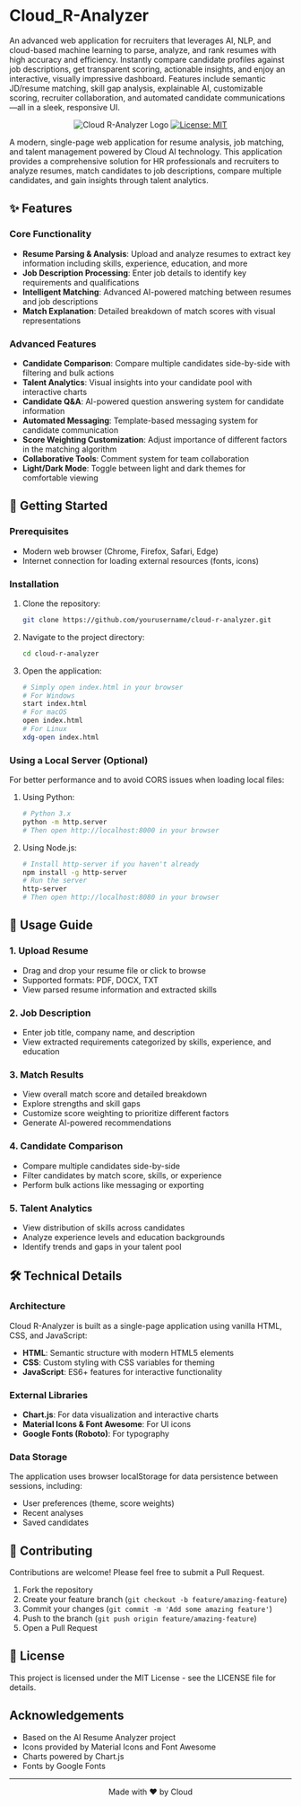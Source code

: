 # Cloud_R-Analyzer
An advanced web application for recruiters that leverages AI, NLP, and cloud-based machine learning to parse, analyze, and rank resumes with high accuracy and efficiency. Instantly compare candidate profiles against job descriptions, get transparent scoring, actionable insights, and enjoy an interactive, visually impressive dashboard. Features include semantic JD/resume matching, skill gap analysis, explainable AI, customizable scoring, recruiter collaboration, and automated candidate communications—all in a sleek, responsive UI.

<div align="center">

![Cloud R-Analyzer Logo](https://img.shields.io/badge/Cloud-R--Analyzer-2563eb?style=for-the-badge&logo=data:image/svg+xml;base64,PHN2ZyB4bWxucz0iaHR0cDovL3d3dy53My5vcmcvMjAwMC9zdmciIHZpZXdCb3g9IjAgMCAyNCAyNCI+PHBhdGggZmlsbD0id2hpdGUiIGQ9Ik0xMiAyQzYuNDggMiAyIDYuNDggMiAxMnM0LjQ4IDEwIDEwIDEwIDEwLTQuNDggMTAtMTBTMTcuNTIgMiAxMiAyem0wIDE4Yy00LjQxIDAtOC0zLjU5LTgtOHMzLjU5LTggOC04IDggMy41OSA4IDgtMy41OSA4LTggOHptMy44OC03LjE2TDExLjE2IDguMTJjLS4zMy0uMzMtLjg1LS4zMy0xLjE4IDBzLS4zMy44NSAwIDEuMThsNC4yNSA0LjI1YzMzLjMzLjMzLjg1LjMzIDEuMTggMHMuMzMtLjg1IDAtMS4xOHoiLz48L3N2Zz4=)
[![License: MIT](https://img.shields.io/badge/License-MIT-yellow.svg)](https://opensource.org/licenses/MIT)

</div>

A modern, single-page web application for resume analysis, job matching, and talent management powered by Cloud AI technology. This application provides a comprehensive solution for HR professionals and recruiters to analyze resumes, match candidates to job descriptions, compare multiple candidates, and gain insights through talent analytics.

## ✨ Features

### Core Functionality
- **Resume Parsing & Analysis**: Upload and analyze resumes to extract key information including skills, experience, education, and more
- **Job Description Processing**: Enter job details to identify key requirements and qualifications
- **Intelligent Matching**: Advanced AI-powered matching between resumes and job descriptions
- **Match Explanation**: Detailed breakdown of match scores with visual representations

### Advanced Features
- **Candidate Comparison**: Compare multiple candidates side-by-side with filtering and bulk actions
- **Talent Analytics**: Visual insights into your candidate pool with interactive charts
- **Candidate Q&A**: AI-powered question answering system for candidate information
- **Automated Messaging**: Template-based messaging system for candidate communication
- **Score Weighting Customization**: Adjust importance of different factors in the matching algorithm
- **Collaborative Tools**: Comment system for team collaboration
- **Light/Dark Mode**: Toggle between light and dark themes for comfortable viewing

## 🚀 Getting Started

### Prerequisites
- Modern web browser (Chrome, Firefox, Safari, Edge)
- Internet connection for loading external resources (fonts, icons)

### Installation

1. Clone the repository:
   ```bash
   git clone https://github.com/yourusername/cloud-r-analyzer.git
   ```

2. Navigate to the project directory:
   ```bash
   cd cloud-r-analyzer
   ```

3. Open the application:
   ```bash
   # Simply open index.html in your browser
   # For Windows
   start index.html
   # For macOS
   open index.html
   # For Linux
   xdg-open index.html
   ```

### Using a Local Server (Optional)

For better performance and to avoid CORS issues when loading local files:

1. Using Python:
   ```bash
   # Python 3.x
   python -m http.server
   # Then open http://localhost:8000 in your browser
   ```

2. Using Node.js:
   ```bash
   # Install http-server if you haven't already
   npm install -g http-server
   # Run the server
   http-server
   # Then open http://localhost:8080 in your browser
   ```

## 📖 Usage Guide

### 1. Upload Resume
- Drag and drop your resume file or click to browse
- Supported formats: PDF, DOCX, TXT
- View parsed resume information and extracted skills

### 2. Job Description
- Enter job title, company name, and description
- View extracted requirements categorized by skills, experience, and education

### 3. Match Results
- View overall match score and detailed breakdown
- Explore strengths and skill gaps
- Customize score weighting to prioritize different factors
- Generate AI-powered recommendations

### 4. Candidate Comparison
- Compare multiple candidates side-by-side
- Filter candidates by match score, skills, or experience
- Perform bulk actions like messaging or exporting

### 5. Talent Analytics
- View distribution of skills across candidates
- Analyze experience levels and education backgrounds
- Identify trends and gaps in your talent pool

## 🛠️ Technical Details

### Architecture
Cloud R-Analyzer is built as a single-page application using vanilla HTML, CSS, and JavaScript:

- **HTML**: Semantic structure with modern HTML5 elements
- **CSS**: Custom styling with CSS variables for theming
- **JavaScript**: ES6+ features for interactive functionality

### External Libraries
- **Chart.js**: For data visualization and interactive charts
- **Material Icons & Font Awesome**: For UI icons
- **Google Fonts (Roboto)**: For typography

### Data Storage
The application uses browser localStorage for data persistence between sessions, including:
- User preferences (theme, score weights)
- Recent analyses
- Saved candidates

## 🤝 Contributing

Contributions are welcome! Please feel free to submit a Pull Request.

1. Fork the repository
2. Create your feature branch (`git checkout -b feature/amazing-feature`)
3. Commit your changes (`git commit -m 'Add some amazing feature'`)
4. Push to the branch (`git push origin feature/amazing-feature`)
5. Open a Pull Request

## 📄 License

This project is licensed under the MIT License - see the LICENSE file for details.

##  Acknowledgements

- Based on the AI Resume Analyzer project
- Icons provided by Material Icons and Font Awesome
- Charts powered by Chart.js
- Fonts by Google Fonts

---

<div align="center">
Made with ❤️ by Cloud
</div>
